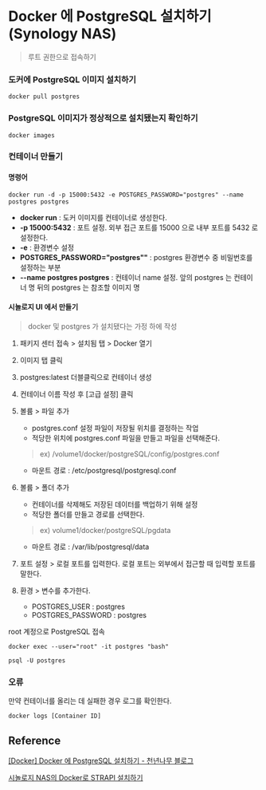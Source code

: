 # Docker 에 PostgreSQL 설치하기 (Synology NAS)

> 루트 권한으로 접속하기

### 도커에 PostgreSQL 이미지 설치하기

```docker pull postgres```


### PostgreSQL 이미지가 정상적으로 설치됐는지 확인하기

```docker images```

### 컨테이너 만들기

#### 명령어

```docker run -d -p 15000:5432 -e POSTGRES_PASSWORD="postgres" --name postgres postgres```

- **docker run** : 도커 이미지를 컨테이너로 생성한다.
- **-p 15000:5432** : 포트 설정. 외부 접근 포트를 15000 으로 내부 포트를 5432 로 설정한다.
- **-e** : 환경변수 설정
- **POSTGRES_PASSWORD="postgres""** : postgres 환경변수 중 비밀번호를 설정하는 부분
- **--name postgres postgres** : 컨테이너 name 설정. 앞의 postgres 는 컨테이너 명 뒤의 postgres 는 참조할 이미지 명


#### 시놀로지 UI 에서 만들기

> docker 및 postgres 가 설치됐다는 가정 하에 작성

1. 패키지 센터 접속 > 설치됨 탭 > Docker 열기
2. 이미지 탭 클릭
3. postgres:latest 더블클릭으로 컨테이너 생성
4. 컨테이너 이름 작성 후 [고급 설정] 클릭
5. 볼륨 > 파일 추가
    - postgres.conf 설정 파일이 저장될 위치를 결정하는 작업
    - 적당한 위치에 postgres.conf 파일을 만들고 파일을 선택해준다.
   > ex) /volume1/docker/postgreSQL/config/postgres.conf
    - 마운트 경로 : /etc/postgresql/postgresql.conf
   
6. 볼륨 > 폴더 추가
   - 컨테이너를 삭제해도 저장된 데이터를 백업하기 위해 설정
   - 적당한 폴더를 만들고 경로를 선택한다. 
   > ex) volume1/docker/postgreSQL/pgdata
   - 마운트 경로 : /var/lib/postgresql/data

7. 포트 설정 > 로컬 포트를 입력한다. 로컬 포트는 외부에서 접근할 때 입력할 포트를 말한다.
8. 환경 > 변수를 추가한다.
    - POSTGRES_USER : postgres
    - POSTGRES_PASSWORD : postgres


root 계정으로 PostgreSQL 접속

```docker exec --user="root" -it postgres "bash"```

```psql -U postgres```



### 오류

만약 컨테이너를 올리는 데 실패한 경우 로그를 확인한다.

```docker logs [Container ID]```



## Reference

[[Docker] Docker 에 PostgreSQL 설치하기 - 천년나무 블로그](https://xeppetto.github.io/%EC%86%8C%ED%94%84%ED%8A%B8%EC%9B%A8%EC%96%B4/WSL-and-Docker/15-Docker-PostGreSQL/)

[시놀로지 NAS의 Docker로 STRAPI 설치하기](https://stories.tistory.com/541)